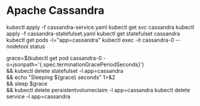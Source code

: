 # Apache Cassandra

kubectl apply -f cassandra-service.yaml
kubectl get svc cassandra
kubectl apply -f cassandra-statefulset.yaml
kubectl get statefulset cassandra
kubectl get pods -l="app=cassandra"
kubectl exec -it cassandra-0 -- nodetool status

grace=$(kubectl get pod cassandra-0 -o=jsonpath='{.spec.terminationGracePeriodSeconds}') \
  && kubectl delete statefulset -l app=cassandra \
  && echo "Sleeping ${grace} seconds" 1>&2 \
  && sleep $grace \
  && kubectl delete persistentvolumeclaim -l app=cassandra
kubectl delete service -l app=cassandra